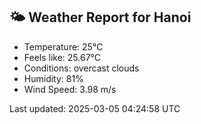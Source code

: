 <!-- WEATHER-START -->
## 🌤 Weather Report for Hanoi

- Temperature: 25°C
- Feels like: 25.67°C
- Conditions: overcast clouds
- Humidity: 81%
- Wind Speed: 3.98 m/s

Last updated: 2025-03-05 04:24:58 UTC
<!-- WEATHER-END -->
